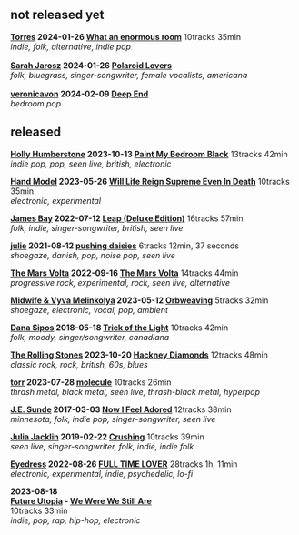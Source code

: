 ## not released yet

**[Torres](https://www.last.fm/music/Torres) 2024-01-26 [What an enormous room](https://music.youtube.com/playlist?list=OLAK5uy_nspNBxn0XQNafAnqzMQFrc7ZVj1HMDb3w)** 10tracks 35min  
*indie, folk, alternative, indie pop*

**[Sarah Jarosz](https://www.last.fm/music/Sarah+Jarosz) 2024-01-26 [Polaroid Lovers](https://music.youtube.com/search?q=Sarah+Jarosz+Polaroid+Lovers)** <a href="https://sarahjarosz.bandcamp.com/album/polaroid-lovers" title="bandcamp"><img src="https://s4.bcbits.com/img/favicon/apple-touch-icon.png" width="16" height="16"></a>  
*folk, bluegrass, singer-songwriter, female vocalists, americana*

**[veronicavon](https://www.last.fm/music/veronicavon) 2024-02-09 [Deep End](https://music.youtube.com/search?q=veronicavon+Deep+End "youtube music search")** <a href="https://veronicavon.bandcamp.com/album/deep-end" title="bandcamp"><img src="https://s4.bcbits.com/img/favicon/apple-touch-icon.png" width="16" height="16"></a>  
*bedroom pop*

## released

**[Holly Humberstone](https://www.last.fm/music/Holly+Humberstone) 2023-10-13 [Paint My Bedroom Black](https://music.youtube.com/playlist?list=OLAK5uy_neQVpHROV2ingO7RZ1aBR4EvPjyHM0AyE)** 13tracks 42min  
*indie pop, pop, seen live, british, electronic*

**[Hand Model](https://www.last.fm/music/Hand+Model) 2023-05-26 [Will Life Reign Supreme Even In Death](https://music.youtube.com/playlist?list=OLAK5uy_nOZkT4ImOsWF6WpdDxTmQtCH9nIYKSrM8)** 10tracks 35min  
*electronic, experimental*

**[James Bay](https://www.last.fm/music/James+Bay) 2022-07-12 [Leap (Deluxe Edition)](https://music.youtube.com/playlist?list=OLAK5uy_n1JXWbb_ISlm5adeyV0fUoqaO1qwv4VBY)** 16tracks 57min  
*folk, indie, singer-songwriter, british, seen live*

**[julie](https://www.last.fm/music/Julie) 2021-08-12 [pushing daisies](https://music.youtube.com/playlist?list=OLAK5uy_mDLFKU-IzBfbcL8C4mgKVcD4tVyM8ap5o)** 6tracks 12min, 37 seconds  
*shoegaze, danish, pop, noise pop, seen live*

**[The Mars Volta](https://www.last.fm/music/The+Mars+Volta) 2022-09-16 [The Mars Volta](https://music.youtube.com/playlist?list=OLAK5uy_ncbCslBt2f30u96B0k7Pi0rmylwqmi0_U)** 14tracks 44min  
*progressive rock, experimental, rock, seen live, alternative*

**[Midwife & Vyva Melinkolya](https://www.last.fm/music/Midwife+&+Vyva+Melinkolya) 2023-05-12 [Orbweaving](https://music.youtube.com/playlist?list=OLAK5uy_lrp8cvzlgN9AVCwsKAQzQvNuUhaymLdyE)** 5tracks 32min  
*shoegaze, electronic, vocal, pop, ambient*

**[Dana Sipos](https://www.last.fm/music/Dana+Sipos) 2018-05-18 [Trick of the Light](https://music.youtube.com/playlist?list=OLAK5uy_nKNSfd96vXWF8vIQcNUIZ0xeK0dfHs8P8)** 10tracks 42min  
*folk, moody, singer/songwriter, canadiana*

**[The Rolling Stones](https://www.last.fm/music/The+Rolling+Stones) 2023-10-20 [Hackney Diamonds](https://music.youtube.com/playlist?list=OLAK5uy_kbNnLNPcv2u6DieeCum5qb3V-SdGKfSgo)** 12tracks 48min  
*classic rock, rock, british, 60s, blues*

**[torr](https://www.last.fm/music/+noredirect/torr) 2023-07-28 [molecule](https://music.youtube.com/playlist?list=OLAK5uy_ly5qi-lJRfojYHLNGiHqr_ncP_zPG60IA)** 10tracks 26min  
*thrash metal, black metal, seen live, thrash-black metal, hyperpop*

**[J.E. Sunde](https://www.last.fm/music/J.E.+Sunde) 2017-03-03 [Now I Feel Adored](https://music.youtube.com/playlist?list=OLAK5uy_kthAE600XWklcJXebaim4dr5XGkcaxyLA)** 12tracks 38min  
*minnesota, folk, indie pop, singer-songwriter, seen live*

**[Julia Jacklin](https://www.last.fm/music/Julia+Jacklin) 2019-02-22 [Crushing](https://music.youtube.com/playlist?list=OLAK5uy_lgwsTsBI_Iv9GTKhLZyWrlkpmYGeN62dQ)** 10tracks 39min  
*seen live, singer-songwriter, folk, indie, indie folk*

**[Eyedress](https://www.last.fm/music/Eyedress) 2022-08-26 [FULL TIME LOVER](https://music.youtube.com/playlist?list=OLAK5uy_lHdEVhwYksdhjR4ZqdrmQ4XQxopw-0QYk)** 28tracks 1h, 11min  
*electronic, experimental, indie, psychedelic, lo-fi*

**2023-08-18**  
**[Future Utopia](https://www.last.fm/music/Future+Utopia) - [We Were We Still Are](https://music.youtube.com/playlist?list=OLAK5uy_l36f9Tf3n2insmXOPgLjZBcd5VCBJOq3I)**  
10tracks 33min  
*indie, pop, rap, hip-hop, electronic*
